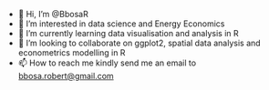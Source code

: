 - 👋 Hi, I’m @BbosaR
- 👀 I’m interested in data science and Energy Economics
- 🌱 I’m currently learning data visualisation and analysis in R
- 💞️ I’m looking to collaborate on ggplot2, spatial data analysis and econometrics modelling in R 
- 📫 How to reach me kindly send me an email to bbosa.robert@gmail.com

<!---
BbosaR/BbosaR is a ✨ special ✨ repository because its `README.md` (this file) appears on your GitHub profile.
You can click the Preview link to take a look at your changes.
--->
